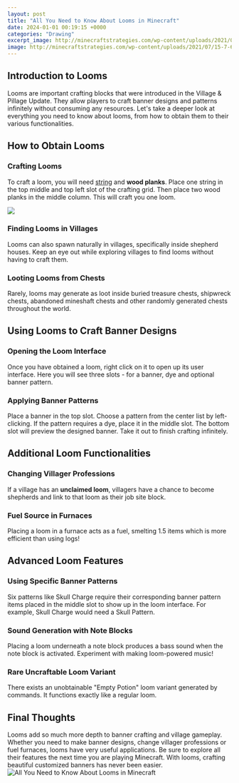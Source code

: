```yaml
---
layout: post
title: "All You Need to Know About Looms in Minecraft"
date: 2024-01-01 00:19:15 +0000
categories: "Drawing"
excerpt_image: http://minecraftstrategies.com/wp-content/uploads/2021/07/15-7-6.png
image: http://minecraftstrategies.com/wp-content/uploads/2021/07/15-7-6.png
---
```


## Introduction to Looms
Looms are important crafting blocks that were introduced in the Village & Pillage Update. They allow players to craft banner designs and patterns infinitely without consuming any resources. Let's take a deeper look at everything you need to know about looms, from how to obtain them to their various functionalities.
## How to Obtain Looms
### Crafting Looms
To craft a loom, you will need [string](https://yt.io.vn/collection/agnello) and **wood planks**. Place one string in the top middle and top left slot of the crafting grid. Then place two wood planks in the middle column. This will craft you one loom.

![](https://staticg.sportskeeda.com/editor/2021/05/d854c-16214071645591-800.jpg)
### Finding Looms in Villages
Looms can also spawn naturally in villages, specifically inside shepherd houses. Keep an eye out while exploring villages to find looms without having to craft them. 
### Looting Looms from Chests
Rarely, looms may generate as loot inside buried treasure chests, shipwreck chests, abandoned mineshaft chests and other randomly generated chests throughout the world.
## Using Looms to Craft Banner Designs
### Opening the Loom Interface 
Once you have obtained a loom, right click on it to open up its user interface. Here you will see three slots - for a banner, dye and optional banner pattern.
### Applying Banner Patterns
Place a banner in the top slot. Choose a pattern from the center list by left-clicking. If the pattern requires a dye, place it in the middle slot. The bottom slot will preview the designed banner. Take it out to finish crafting infinitely.
## Additional Loom Functionalities
### Changing Villager Professions  
If a village has an **unclaimed loom**, villagers have a chance to become shepherds and link to that loom as their job site block.
### Fuel Source in Furnaces
Placing a loom in a furnace acts as a fuel, smelting 1.5 items which is more efficient than using logs!
## Advanced Loom Features
### Using Specific Banner Patterns
Six patterns like Skull Charge require their corresponding banner pattern items placed in the middle slot to show up in the loom interface. For example, Skull Charge would need a Skull Pattern.
### Sound Generation with Note Blocks  
Placing a loom underneath a note block produces a bass sound when the note block is activated. Experiment with making loom-powered music!
### Rare Uncraftable Loom Variant  
There exists an unobtainable "Empty Potion" loom variant generated by commands. It functions exactly like a regular loom.
## Final Thoughts
Looms add so much more depth to banner crafting and village gameplay. Whether you need to make banner designs, change villager professions or fuel furnaces, looms have very useful applications. Be sure to explore all their features the next time you are playing Minecraft. With looms, crafting beautiful customized banners has never been easier.
![All You Need to Know About Looms in Minecraft](http://minecraftstrategies.com/wp-content/uploads/2021/07/15-7-6.png)